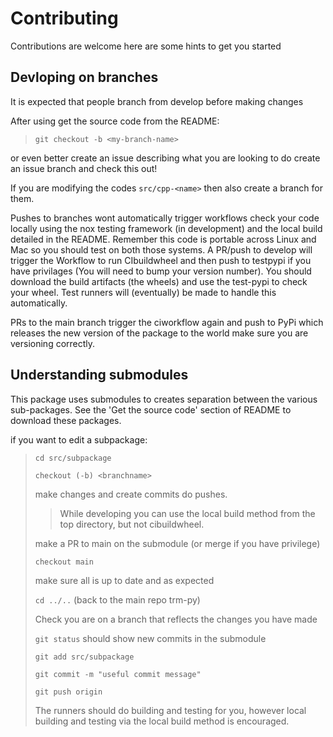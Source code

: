 # Contributing

Contributions are welcome here are some hints to get you started

## Devloping on branches

It is expected that people branch from develop before making changes

After using get the source code from the README:

> `git checkout -b <my-branch-name>`

or even better create an issue describing what you are looking to do create an issue branch and check this out!

If you are modifying the codes `src/cpp-<name>` then also create a branch for them.

Pushes to branches wont automatically trigger workflows check your code locally using the nox testing framework (in development) and the local build detailed in the README. Remember this code is portable across Linux and Mac so you should test on both those systems.
A PR/push to develop will trigger the Workflow to run CIbuildwheel and then push to testpypi if you have privilages (You will need to bump your version number). You should download the build artifacts (the wheels) and use the test-pypi to check your wheel. Test runners will (eventually) be made to handle this automatically.

PRs to the main branch trigger the ciworkflow again and push to PyPi which releases the new version of the package to the world make sure you are versioning correctly.

## Understanding submodules

This package uses submodules to creates separation between the various sub-packages.
See the 'Get the source code' section of README to download these packages.

if you want to edit a subpackage:

> `cd src/subpackage`
>
> `checkout (-b) <branchname>`
>
> make changes and create commits do pushes.
>
> >
> > While developing you can use the local build method from the top directory, but not cibuildwheel.
> >
>
> make a PR to main on the submodule (or merge if you have privilege)
>
> `checkout main`
>
> make sure all is up to date and as expected
>
> `cd ../..` (back to the main repo trm-py)
>
> Check you are on a branch that reflects the changes you have made
>
> `git status` should show new commits in the submodule
>
> `git add src/subpackage`
>
> `git commit -m "useful commit message"`
>
> `git push origin`
>
> The runners should do building and testing for you, however local building and testing via the local build method is encouraged.
